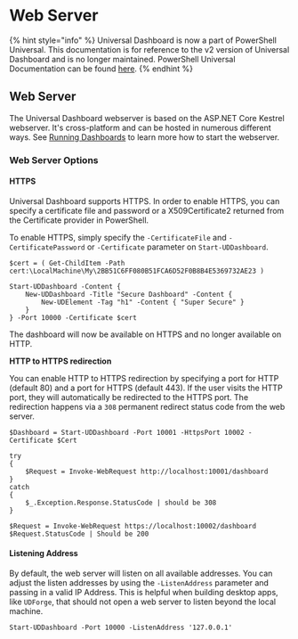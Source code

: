 # Web Server

{% hint style="info" %}
Universal Dashboard is now a part of PowerShell Universal. This documentation is for reference to the v2 version of Universal Dashboard and is no longer maintained. PowerShell Universal Documentation can be found [here](https://docs.ironmansoftware.com).
{% endhint %}

## Web Server

The Universal Dashboard webserver is based on the ASP.NET Core Kestrel webserver. It's cross-platform and can be hosted in numerous different ways. See [Running Dashboards](https://github.com/ironmansoftware/universal-dashboard-documentation/tree/17bb33e1a84341bfd1084e5d3d2ff535c7f2dbe7/webserver/running-dashboards/README.md) to learn more how to start the webserver.

### Web Server Options

#### HTTPS

Universal Dashboard supports HTTPS. In order to enable HTTPS, you can specify a certificate file and password or a X509Certificate2 returned from the Certificate provider in PowerShell.

To enable HTTPS, simply specify the `-CertificateFile` and `-CertificatePassword` or `-Certificate` parameter on `Start-UDDashboard`.

```text
$cert = ( Get-ChildItem -Path cert:\LocalMachine\My\2BB51C6FF080B51FCA6D52F0B8B4E5369732AE23 )

Start-UDDashboard -Content {
    New-UDDashboard -Title "Secure Dashboard" -Content {
        New-UDElement -Tag "h1" -Content { "Super Secure" }
    }
} -Port 10000 -Certificate $cert
```

The dashboard will now be available on HTTPS and no longer available on HTTP.

**HTTP to HTTPS redirection**

You can enable HTTP to HTTPS redirection by specifying a port for HTTP \(default 80\) and a port for HTTPS \(default 443\). If the user visits the HTTP port, they will automatically be redirected to the HTTPS port. The redirection happens via a `308` permanent redirect status code from the web server.

```text
$Dashboard = Start-UDDashboard -Port 10001 -HttpsPort 10002 -Certificate $Cert

try 
{
    $Request = Invoke-WebRequest http://localhost:10001/dashboard
}
catch 
{
    $_.Exception.Response.StatusCode | should be 308
}

$Request = Invoke-WebRequest https://localhost:10002/dashboard
$Request.StatusCode | Should be 200
```

#### Listening Address

By default, the web server will listen on all available addresses. You can adjust the listen addresses by using the `-ListenAddress` parameter and passing in a valid IP Address. This is helpful when building desktop apps, like `UDForge`, that should not open a web server to listen beyond the local machine.

```text
Start-UDDashboard -Port 10000 -ListenAddress '127.0.0.1'
```

